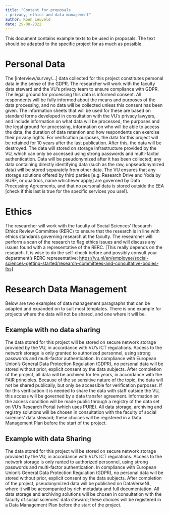 ```yaml
---
title: "Content for proposals
: privacy, ethics and data management"
author: Koen Leuveld 
date: 29-08-2022
---
```



This document contains example texts to be used in proposals. The text should be adapted to the specific project for as much as possible.

# Personal Data
The [interview/survey/…] data collected for this project constitutes personal data in the sense of the GDPR. The researcher will work with the faculty data steward and the VU’s privacy team to ensure compliance with GDPR. The legal ground for processing this data is informed consent. All respondents will be fully informed about the means and purposes of the data processing, and no data will be collected unless this consent has been given. The information sheets that will be used for these are based on standard forms developed in consultation with the VU’s privacy lawyers, and include information on what data will be processed, the purposes and the legal ground for processing, information on who will be able to access the data, the duration of data retention and how respondents can exercise their privacy rights.  For verification purposes, the data for this project will be retained for 10 years after the last publication. After this, the data will be destroyed. The data will stored on storage infrastructure provided by the VU, which can only be accessed using strong passwords and multi-factor authentication. Data will be pseudonymized after it has been collected; any data containing directly identifying data (such as the raw, unpseudonymized data) will be stored separately from other data. The VU ensures that any storage solutions offered by third parties [e.g. Research Drive and Yoda by SURF, or qualtrics, name whichever apply] are governed by Data Processing Agreements, and that no personal data is stored outside the EEA [check if this last is true for the specific services you use!]. 

# Ethics
The researcher will work with the faculty of Social Sciences’ Research Ethics Review Committee (RERC) to ensure that the research is in line with ethics standards governing research at the faculty. The researcher will perform a scan of the research to flag ethics issues and will discuss any issues found with a representative of the RERC. [This really depends on the research. It is wise to do the self-check before and possibly consult your department’s RERC representative: https://vu.nl/en/employee/social-sciences-getting-started/research-committees-and-consultative-bodies-fss]

# Research Data Management
Below are two examples of data management paragraphs that can be adapted and expanded on to suit most templates. There is one example for projects where the data will not be shared, and one where it will be.

## Example with no data sharing
The data stored for this project will be stored on secure network storage provided by the VU, in accordance with VU’s ICT regulations. Access to the network storage is only granted to authorized personnel, using strong passwords and multi-factor authentication. In compliance with European Union’s General Data Protection Regulation (GDPR), no personal data will be stored without prior, explicit consent by the data subjects. After completion of the project, all data will be archived for ten years, in accordance with the FAIR principles. Because of the se sensitive nature of the topic, the data will not be shared publically, but only be accessible for verification purposes. If for this verification it is needed to share the data with staff outside the VU, this access will be governed by a data transfer agreement. Information on the access condition will be made public through a registry of the data set on VU’s Research Portal (which uses PURE). All data storage, archiving and registry solutions will be chosen in consultation with the faculty of social sciences’ data steward; these choices will be registered in a Data Management Plan before the start of the project.

## Example with data Sharing
The data stored for this project will be stored on secure network storage provided by the VU, in accordance with VU’s ICT regulations. Access to the network storage is only ranted to authorized personnel, using strong passwords and multi-factor authentication. In compliance with European Union’s General Data Protection Regulation (GDPR), no personal data will be stored without prior, explicit consent by the data subjects. After completion of the project,  pseudonymized data will be published on DataVerseNL, where it will be accompanied by rich metadata and full documentation. All data storage and archiving solutions will be chosen in consultation with the faculty of social sciences’ data steward; these choices will be registered in a Data Management Plan before the start of the project.



